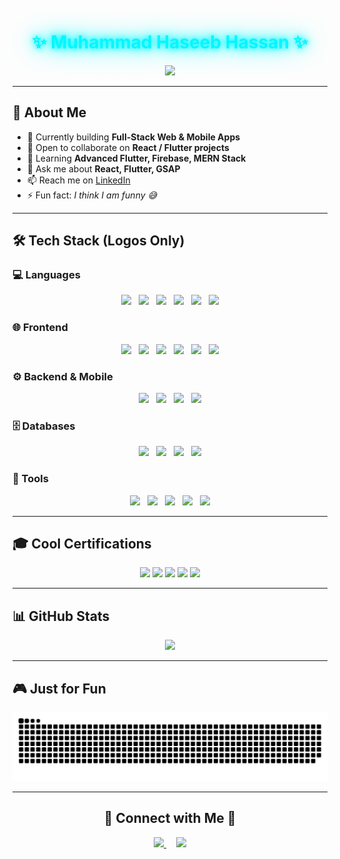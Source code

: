 <!-- Glowing Name -->
<h1 align="center">
  <span style="color:#00F7FF; text-shadow: 0px 0px 10px #00F7FF, 0px 0px 20px #00F7FF, 0px 0px 40px #00F7FF;">
    ✨ Muhammad Haseeb Hassan ✨
  </span>
</h1>

<p align="center">
  <img src="https://readme-typing-svg.demolab.com?font=Orbitron&size=24&pause=1000&color=00F7FF&center=true&vCenter=true&width=600&lines=Full+Stack+Web+%26+Mobile+Developer;Open+Source+Enthusiast;Always+Learning+New+Things!">
</p>

---

## 🚀 About Me
- 🔭 Currently building **Full-Stack Web & Mobile Apps**  
- 👯 Open to collaborate on **React / Flutter projects**  
- 🌱 Learning **Advanced Flutter, Firebase, MERN Stack**  
- 💬 Ask me about **React, Flutter, GSAP**  
- 📫 Reach me on [LinkedIn](https://www.linkedin.com/in/muhammad-haseeb-hassan-9397a22b5)  
- ⚡ Fun fact: *I think I am funny 😅*  

---

## 🛠️ Tech Stack (Logos Only)  

### 💻 Languages  
<p align="center">
  <img src="https://skillicons.dev/icons?i=c&theme=dark" height="60" />&nbsp;&nbsp;
  <img src="https://skillicons.dev/icons?i=cpp&theme=dark" height="60" />&nbsp;&nbsp;
  <img src="https://skillicons.dev/icons?i=java&theme=dark" height="60" />&nbsp;&nbsp;
  <img src="https://skillicons.dev/icons?i=js&theme=dark" height="60" />&nbsp;&nbsp;
  <img src="https://skillicons.dev/icons?i=python&theme=dark" height="60" />&nbsp;&nbsp;
  <img src="https://skillicons.dev/icons?i=dart&theme=dark" height="60" />
</p>

### 🌐 Frontend  
<p align="center">
  <img src="https://skillicons.dev/icons?i=html&theme=dark" height="60" />&nbsp;&nbsp;
  <img src="https://skillicons.dev/icons?i=css&theme=dark" height="60" />&nbsp;&nbsp;
  <img src="https://skillicons.dev/icons?i=tailwind&theme=dark" height="60" />&nbsp;&nbsp;
  <img src="https://skillicons.dev/icons?i=react&theme=dark" height="60" />&nbsp;&nbsp;
  <img src="https://skillicons.dev/icons?i=nextjs&theme=dark" height="60" />&nbsp;&nbsp;
  <img src="https://skillicons.dev/icons?i=wordpress&theme=dark" height="60" />
</p>

### ⚙️ Backend & Mobile  
<p align="center">
  <img src="https://skillicons.dev/icons?i=nodejs&theme=dark" height="60" />&nbsp;&nbsp;
  <img src="https://skillicons.dev/icons?i=express&theme=dark" height="60" />&nbsp;&nbsp;
  <img src="https://skillicons.dev/icons?i=flutter&theme=dark" height="60" />&nbsp;&nbsp;
  <img src="https://skillicons.dev/icons?i=firebase&theme=dark" height="60" />
</p>

### 🗄️ Databases  
<p align="center">
  <img src="https://skillicons.dev/icons?i=mongodb&theme=dark" height="60" />&nbsp;&nbsp;
  <img src="https://skillicons.dev/icons?i=postgresql&theme=dark" height="60" />&nbsp;&nbsp;
  <img src="https://skillicons.dev/icons?i=mysql&theme=dark" height="60" />&nbsp;&nbsp;
  <img src="https://skillicons.dev/icons?i=sqlite&theme=dark" height="60" />
</p>

### 🔧 Tools  
<p align="center">
  <img src="https://skillicons.dev/icons?i=git&theme=dark" height="60" />&nbsp;&nbsp;
  <img src="https://skillicons.dev/icons?i=github&theme=dark" height="60" />&nbsp;&nbsp;
  <img src="https://skillicons.dev/icons?i=linux&theme=dark" height="60" />&nbsp;&nbsp;
  <img src="https://skillicons.dev/icons?i=postman&theme=dark" height="60" />&nbsp;&nbsp;
  <img src="https://skillicons.dev/icons?i=vscode&theme=dark" height="60" />
</p>

---

## 🎓 Cool Certifications  

<p align="center">
  <img src="https://img.shields.io/badge/IBM-Cloud%20%26%20Mobile-blue?style=for-the-badge&logo=ibm&logoColor=white" />
  <img src="https://img.shields.io/badge/Google-Python-red?style=for-the-badge&logo=google&logoColor=white" />
  <img src="https://img.shields.io/badge/Udemy-Full%20Stack%20Dev-purple?style=for-the-badge&logo=udemy&logoColor=white" />
  <img src="https://img.shields.io/badge/Cisco-CCNA-green?style=for-the-badge&logo=cisco&logoColor=white" />
  <img src="https://img.shields.io/badge/Coursera-Java-orange?style=for-the-badge&logo=coursera&logoColor=white" />
</p>

---

## 📊 GitHub Stats  
<p align="center">
  <img src="https://github-readme-stats.vercel.app/api?username=mhaseebhassan&show_icons=true&theme=tokyonight" height="160" />
</p>

---

## 🎮 Just for Fun  
<p align="center">
  <img src="https://raw.githubusercontent.com/Platane/snk/output/github-contribution-grid-snake-dark.svg" alt="snake animation" />
</p>

---

<h2 align="center">🌟 Connect with Me 🌟</h2>  
<p align="center">
  <a href="https://www.linkedin.com/in/muhammad-haseeb-hassan-9397a22b5">
    <img src="https://skillicons.dev/icons?i=linkedin&theme=dark" height="60" />
  </a>
  &nbsp;&nbsp;&nbsp;
  <a href="https://github.com/mhaseebhassan">
    <img src="https://skillicons.dev/icons?i=github&theme=dark" height="60" />
  </a>
</p>

